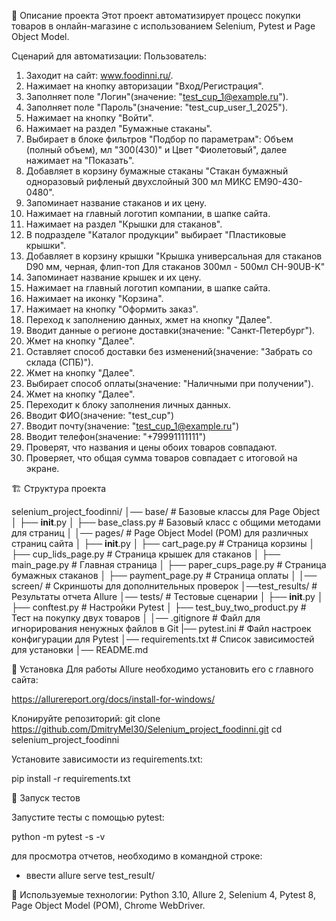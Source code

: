 📌 Описание проекта
Этот проект автоматизирует процесс покупки товаров в онлайн-магазине с использованием Selenium, Pytest и Page Object Model.

Сценарий для автоматизации:
Пользователь:
1. Заходит на сайт: www.foodinni.ru/.
2. Нажимает на кнопку авторизации "Вход/Регистрация".
3. Заполняет поле "Логин"(значение: "test_cup_1@example.ru").
4. Заполняет поле "Пароль"(значение: "test_cup_user_1_2025").
5. Нажимает на кнопку "Войти".
6. Нажимает на раздел "Бумажные стаканы".
7. Выбирает в блоке фильтров "Подбор по параметрам": Объем (полный объем), мл "300(430)" и Цвет "Фиолетовый",
далее нажимает на "Показать".
8. Добавляет в корзину бумажные стаканы "Стакан бумажный одноразовый рифленый двухслойный 300 мл МИКС EM90-430-0480".
9. Запоминает название стаканов и их цену.
10. Нажимает на главный логотип компании, в шапке сайта.
11. Нажимает на раздел "Крышки для стаканов".
12. В подразделе "Каталог продукции" выбирает "Пластиковые крышки".
13. Добавляет в корзину крышки "Крышка универсальная для стаканов D90 мм, черная, флип-топ Для стаканов 300мл - 500мл CH-90UB-K"
14. Запоминает название крышек и их цену.
15. Нажимает на главный логотип компании, в шапке сайта.
16. Нажимает на иконку "Корзина".
17. Нажимает на кнопку "Оформить заказ".
18. Переход к заполнению данных, жмет на кнопку "Далее". 
19. Вводит данные о регионе доставки(значение: "Санкт-Петербург").
20. Жмет на кнопку "Далее".
21. Оставляет способ доставки без изменений(значение: "Забрать со склада (СПБ)").
22. Жмет на кнопку "Далее".
23. Выбирает способ оплаты(значение: "Наличными при получении").
24. Жмет на кнопку "Далее".
25. Переходит к блоку заполнения личных данных.
26. Вводит ФИО(значение: "test_cup")
27. Вводит почту(значение: "test_cup_1@example.ru")
28. Вводит телефон(значение: "+79991111111")
29. Проверят, что названия и цены обоих товаров совпадают.
30. Проверяет, что общая сумма товаров совпадает с итоговой на экране.

🏗️ Структура проекта

selenium_project_foodinni/
│── base/                  # Базовые классы для Page Object
│   ├── __init__.py
│   ├── base_class.py       # Базовый класс с общими методами для страниц
│
│── pages/                 # Page Object Model (POM) для различных страниц сайта
│   ├── __init__.py
│   ├── cart_page.py        # Страница корзины
│   ├── cup_lids_page.py    # Страница крышек для стаканов
│   ├── main_page.py        # Главная страница
│   ├── paper_cups_page.py  # Страница бумажных стаканов
│   ├── payment_page.py     # Страница оплаты
│
│── screen/                # Скриншоты для дополнительных проверок
│──test_results/           # Результаты отчета Allure
│── tests/                 # Тестовые сценарии
│   ├── __init__.py
│   ├── conftest.py         # Настройки Pytest
│   ├── test_buy_two_product.py  # Тест на покупку двух товаров
│
│── .gitignore             # Файл для игнорирования ненужных файлов в Git
|── pytest.ini             # Файл настроек конфигурации для Pytest
│── requirements.txt       # Список зависимостей для установки
│── README.md 

🔧 Установка
Для работы Allure необходимо установить его с главного сайта:

https://allurereport.org/docs/install-for-windows/

Клонируйте репозиторий:
git clone https://github.com/DmitryMel30/Selenium_project_foodinni.git
cd selenium_project_foodinni

Установите зависимости из requirements.txt:

pip install -r requirements.txt

🚀 Запуск тестов

Запустите тесты с помощью pytest:

python -m pytest -s -v

для просмотра отчетов, необходимо в командной строке:

 - ввести allure serve test_result/

📜 Используемые технологии:
Python 3.10,
Allure 2,
Selenium 4,
Pytest 8,
Page Object Model (POM),
Chrome WebDriver.